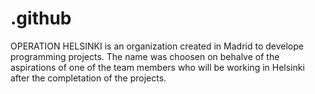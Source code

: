 # .github

OPERATION HELSINKI is an organization created in Madrid
to develope programming projects. The name was choosen
on behalve of the aspirations of one of the team members
who will be working in Helsinki after the completation
of the projects.
